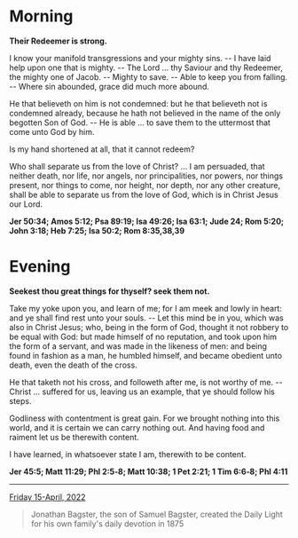 # Morning

**Their Redeemer is strong.**
 
I know your manifold transgressions and your mighty sins. -- I have laid help upon one that is mighty. -- The Lord ... thy Saviour and thy Redeemer, the mighty one of Jacob. -- Mighty to save. -- Able to keep you from falling. -- Where sin abounded, grace did much more abound.
 
He that believeth on him is not condemned: but he that believeth not is condemned already, because he hath not believed in the name of the only begotten Son of God. -- He is able ... to save them to the uttermost that come unto God by him.
 
Is my hand shortened at all, that it cannot redeem?
 
Who shall separate us from the love of Christ? ... I am persuaded, that neither death, nor life, nor angels, nor principalities, nor powers, nor things present, nor things to come, nor height, nor depth, nor any other creature, shall be able to separate us from the love of God, which is in Christ Jesus our Lord.  

**Jer 50:34; Amos 5:12; Psa 89:19; Isa 49:26; Isa 63:1; Jude 24; Rom 5:20; John 3:18; Heb 7:25; Isa 50:2; Rom 8:35,38,39**

# Evening

**Seekest thou great things for thyself? seek them not.**
 
Take my yoke upon you, and learn of me; for I am meek and lowly in heart: and ye shall find rest unto your souls. -- Let this mind be in you, which was also in Christ Jesus; who, being in the form of God, thought it not robbery to be equal with God: but made himself of no reputation, and took upon him the form of a servant, and was made in the likeness of men: and being found in fashion as a man, he humbled himself, and became obedient unto death, even the death of the cross.
 
He that taketh not his cross, and followeth after me, is not worthy of me. -- Christ ... suffered for us, leaving us an example, that ye should follow his steps.
 
Godliness with contentment is great gain. For we brought nothing into this world, and it is certain we can carry nothing out. And having food and raiment let us be therewith content.
 
I have learned, in whatsoever state I am, therewith to be content.  

**Jer 45:5; Matt 11:29; Phl 2:5‑8; Matt 10:38; 1 Pet 2:21; 1 Tim 6:6‑8; Phl 4:11**

---

[Friday 15-April, 2022](https://t.me/s/daily_light)

> Jonathan Bagster, the son of Samuel Bagster, created the Daily Light for his own family's daily devotion in 1875


